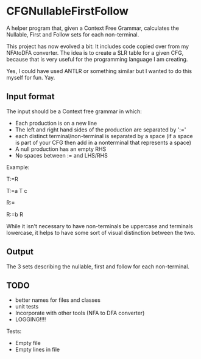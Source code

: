 # CFGNullableFirstFollow

A helper program that, given a Context Free Grammar, calculates the Nullable, First and Follow sets for each non-terminal.

This project has now evolved a bit: It includes code copied over from my NFAtoDFA converter. The idea is to create a SLR table for a given CFG, because that is very useful for the programming language I am creating.

Yes, I could have used ANTLR or something similar but I wanted to do this myself for fun. Yay. 

## Input format

The input should be a Context free grammar in which:

* Each production is on a new line
* The left and right hand sides of the production are separated by ':='
* each distinct terminal/non-terminal is separated by a space (if a space is part of your CFG then add in a nonterminal that represents a space)
* A null production has an empty RHS
* No spaces between := and LHS/RHS

Example:

T:=R

T:=a T c

R:=

R:=b R

While it isn't necessary to have non-terminals be uppercase and terminals lowercase, it helps to have some sort of visual distinction between the two.

## Output

The 3 sets describing the nullable, first and follow for each non-terminal.

## TODO

* better names for files and classes
* unit tests
* Incorporate with other tools (NFA to DFA converter)
* LOGGING!!!!

Tests:

* Empty file
* Empty lines in file
